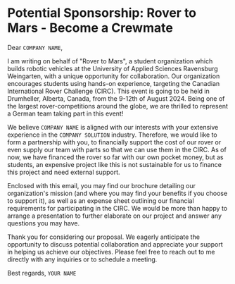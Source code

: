 # Potential Sponsorship: Rover to Mars - Become a Crewmate

Dear `COMPANY NAME`,

I am writing on behalf of "Rover to Mars", a student organization which builds robotic vehicles at the University of Applied Sciences Ravensburg Weingarten, with a unique opportunity for collaboration. Our organization encourages students using hands-on experience, targeting the Canadian International Rover Challenge (CIRC). This event is going to be held in Drumheller, Alberta, Canada, from the 9-12th of August 2024. Being one of the largest rover-competitions around the globe, we are thrilled to represent a German team taking part in this event!

We believe `COMPANY NAME` is aligned with our interests with your extensive experience in the `COMPANY SOLUTION` industry. Therefore, we would like to form a partnership with you, to financially support the cost of our rover or even supply our team with parts so that we can use them in the CIRC. As of now, we have financed the rover so far with our own pocket money, but as students, an expensive project like this is not sustainable for us to finance this project and need external support.

Enclosed with this email, you may find our brochure detailing our organization's mission (and where you may find your benefits if you choose to support it), as well as an expense sheet outlining our financial requirements for participating in the CIRC. We would be more than happy to arrange a presentation to further elaborate on our project and answer any questions you may have.

Thank you for considering our proposal. We eagerly anticipate the opportunity to discuss potential collaboration and appreciate your support in helping us achieve our objectives.
Please feel free to reach out to me directly with any inquiries or to schedule a meeting.

Best regards,
`YOUR NAME`
